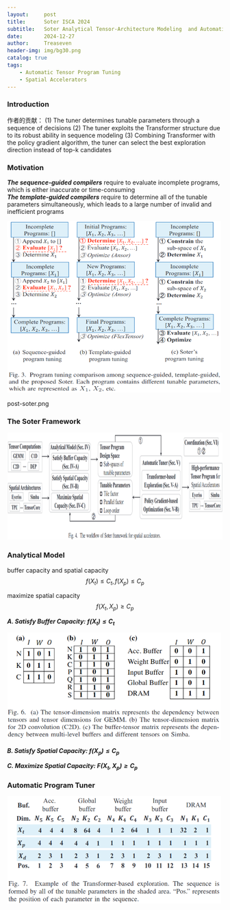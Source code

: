 ```yaml
---
layout:     post
title:      Soter ISCA 2024
subtitle:   Soter Analytical Tensor-Architecture Modeling  and Automatic Tensor Program Tuning  for Spatial Accelerators
date:       2024-12-27
author:     Treaseven
header-img: img/bg30.png
catalog: true
tags:
    - Automatic Tensor Program Tuning
    - Spatial Accelerators
---
```


### Introduction
作者的贡献：
(1) The tuner determines tunable parameters through a sequence of decisions
(2) The tuner exploits the Transformer structure due to its robust ability in sequence modeling
(3) Combining Transformer with the policy gradient algorithm, the tuner can select the best exploration direction instead of top-k candidates

### Motivation

***The sequence-guided compilers*** require to evaluate incomplete programs, which is either inaccurate or time-consuming <br>
***The template-guided compilers*** require to determine all of the tunable parameters simultaneously, which leads to a large number of invalid and inefficient programs

<img width="500" height="400" src="/img/post-soter-tuning-comparison.png">

post-soter.png

### The Soter Framework

<img width="1000" height="250" src="/img/post-soter.png">


### Analytical Model
buffer capacity and spatial capacity
$$f(X_t) \leq C_t, f(X_p) \leq C_p$$

maximize spatial capacity
$$f(X_t, X_p) \geq C_p$$

***A. Satisfy Buffer Capacity: $f(X_t) \leq C_t$***

<img width="500" height="250" src="/img/post-soter-tensor-matrix.png">

***B. Satisfy Spatial Capacity: $f(X_p) \leq C_p$***

***C. Maximize Spatial Capacity: $F(X_t, X_p) \geq C_p$***

### Automatic Program Tuner

<img width="500" height="250" src="/img/post-soter-exploration.png">